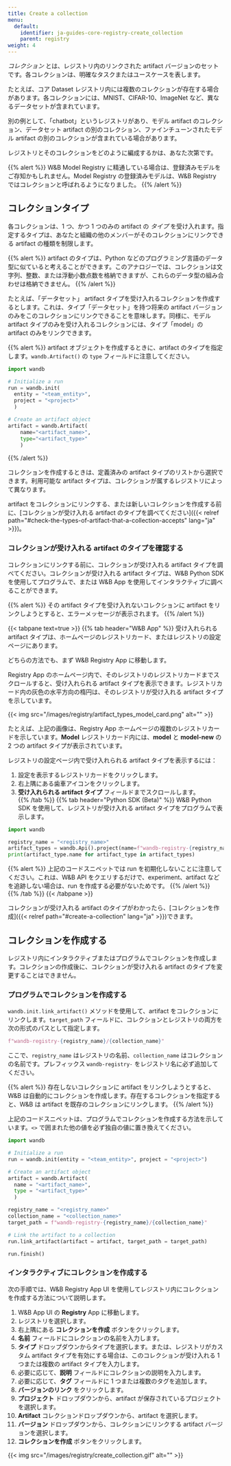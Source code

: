 ```yaml
---
title: Create a collection
menu:
  default:
    identifier: ja-guides-core-registry-create_collection
    parent: registry
weight: 4
---
```


*コレクション* とは、レジストリ内のリンクされた artifact バージョンのセットです。各コレクションは、明確なタスクまたはユースケースを表します。

たとえば、コア Dataset レジストリ内には複数のコレクションが存在する場合があります。各コレクションには、MNIST、CIFAR-10、ImageNet など、異なるデータセットが含まれています。

別の例として、「chatbot」というレジストリがあり、モデル artifact のコレクション、データセット artifact の別のコレクション、ファインチューンされたモデル artifact の別のコレクションが含まれている場合があります。

レジストリとそのコレクションをどのように編成するかは、あなた次第です。

{{% alert %}}
W&B Model Registry に精通している場合は、登録済みモデルをご存知かもしれません。Model Registry の登録済みモデルは、W&B Registry ではコレクションと呼ばれるようになりました。
{{% /alert %}}

## コレクションタイプ

各コレクションは、1 つ、かつ 1 つのみの artifact の *タイプ* を受け入れます。指定するタイプは、あなたと組織の他のメンバーがそのコレクションにリンクできる artifact の種類を制限します。

{{% alert %}}
artifact のタイプは、Python などのプログラミング言語のデータ型に似ていると考えることができます。このアナロジーでは、コレクションは文字列、整数、または浮動小数点数を格納できますが、これらのデータ型の組み合わせは格納できません。
{{% /alert %}}

たとえば、「データセット」 artifact タイプを受け入れるコレクションを作成するとします。これは、タイプ「データセット」を持つ将来の artifact バージョンのみをこのコレクションにリンクできることを意味します。同様に、モデル artifact タイプのみを受け入れるコレクションには、タイプ「model」の artifact のみをリンクできます。

{{% alert %}}
artifact オブジェクトを作成するときに、artifact のタイプを指定します。`wandb.Artifact()` の `type` フィールドに注意してください。

```python
import wandb

# Initialize a run
run = wandb.init(
  entity = "<team_entity>",
  project = "<project>"
  )

# Create an artifact object
artifact = wandb.Artifact(
    name="<artifact_name>", 
    type="<artifact_type>"
    )
```
{{% /alert %}}
 

コレクションを作成するときは、定義済みの artifact タイプのリストから選択できます。利用可能な artifact タイプは、コレクションが属するレジストリによって異なります。

artifact をコレクションにリンクする、または新しいコレクションを作成する前に、[コレクションが受け入れる artifact のタイプを調べてください]({{< relref path="#check-the-types-of-artifact-that-a-collection-accepts" lang="ja" >}})。

### コレクションが受け入れる artifact のタイプを確認する

コレクションにリンクする前に、コレクションが受け入れる artifact タイプを調べてください。コレクションが受け入れる artifact タイプは、W&B Python SDK を使用してプログラムで、または W&B App を使用してインタラクティブに調べることができます。

{{% alert %}}
その artifact タイプを受け入れないコレクションに artifact をリンクしようとすると、エラーメッセージが表示されます。
{{% /alert %}}

{{< tabpane text=true >}}
  {{% tab header="W&B App" %}}
受け入れられる artifact タイプは、ホームページのレジストリカード、またはレジストリの設定ページにあります。

どちらの方法でも、まず W&B Registry App に移動します。

Registry App のホームページ内で、そのレジストリのレジストリカードまでスクロールすると、受け入れられる artifact タイプを表示できます。レジストリカード内の灰色の水平方向の楕円は、そのレジストリが受け入れる artifact タイプを示しています。

{{< img src="/images/registry/artifact_types_model_card.png" alt="" >}}

たとえば、上記の画像は、Registry App ホームページの複数のレジストリカードを示しています。**Model** レジストリカード内には、**model** と **model-new** の 2 つの artifact タイプが表示されています。

レジストリの設定ページ内で受け入れられる artifact タイプを表示するには：

1. 設定を表示するレジストリカードをクリックします。
2. 右上隅にある歯車アイコンをクリックします。
3. **受け入れられる artifact タイプ** フィールドまでスクロールします。   
  {{% /tab %}}
  {{% tab header="Python SDK (Beta)" %}}
W&B Python SDK を使用して、レジストリが受け入れる artifact タイプをプログラムで表示します。

```python
import wandb

registry_name = "<registry_name>"
artifact_types = wandb.Api().project(name=f"wandb-registry-{registry_name}").artifact_types()
print(artifact_type.name for artifact_type in artifact_types)
```

{{% alert %}}
上記のコードスニペットでは run を初期化しないことに注意してください。これは、W&B API をクエリするだけで、experiment、artifact などを追跡しない場合は、run を作成する必要がないためです。
{{% /alert %}}  
  {{% /tab %}}
{{< /tabpane >}}

コレクションが受け入れる artifact のタイプがわかったら、[コレクションを作成]({{< relref path="#create-a-collection" lang="ja" >}})できます。

## コレクションを作成する

レジストリ内にインタラクティブまたはプログラムでコレクションを作成します。コレクションの作成後に、コレクションが受け入れる artifact のタイプを変更することはできません。

### プログラムでコレクションを作成する

`wandb.init.link_artifact()` メソッドを使用して、artifact をコレクションにリンクします。`target_path` フィールドに、コレクションとレジストリの両方を次の形式のパスとして指定します。

```python
f"wandb-registry-{registry_name}/{collection_name}"
```

ここで、`registry_name` はレジストリの名前、`collection_name` はコレクションの名前です。プレフィックス `wandb-registry-` をレジストリ名に必ず追加してください。

{{% alert %}}
存在しないコレクションに artifact をリンクしようとすると、W&B は自動的にコレクションを作成します。存在するコレクションを指定すると、W&B は artifact を既存のコレクションにリンクします。
{{% /alert %}}

上記のコードスニペットは、プログラムでコレクションを作成する方法を示しています。`<>` で囲まれた他の値を必ず独自の値に置き換えてください。

```python
import wandb

# Initialize a run
run = wandb.init(entity = "<team_entity>", project = "<project>")

# Create an artifact object
artifact = wandb.Artifact(
  name = "<artifact_name>",
  type = "<artifact_type>"
  )

registry_name = "<registry_name>"
collection_name = "<collection_name>"
target_path = f"wandb-registry-{registry_name}/{collection_name}"

# Link the artifact to a collection
run.link_artifact(artifact = artifact, target_path = target_path)

run.finish()
```

### インタラクティブにコレクションを作成する

次の手順では、W&B Registry App UI を使用してレジストリ内にコレクションを作成する方法について説明します。

1. W&B App UI の **Registry** App に移動します。
2. レジストリを選択します。
3. 右上隅にある **コレクションを作成** ボタンをクリックします。
4. **名前** フィールドにコレクションの名前を入力します。
5. **タイプ** ドロップダウンからタイプを選択します。または、レジストリがカスタム artifact タイプを有効にする場合は、このコレクションが受け入れる 1 つまたは複数の artifact タイプを入力します。
6. 必要に応じて、**説明** フィールドにコレクションの説明を入力します。
7. 必要に応じて、**タグ** フィールドに 1 つまたは複数のタグを追加します。
8. **バージョンのリンク** をクリックします。
9. **プロジェクト** ドロップダウンから、artifact が保存されているプロジェクトを選択します。
10. **Artifact** コレクションドロップダウンから、artifact を選択します。
11. **バージョン** ドロップダウンから、コレクションにリンクする artifact バージョンを選択します。
12. **コレクションを作成** ボタンをクリックします。

{{< img src="/images/registry/create_collection.gif" alt="" >}}
